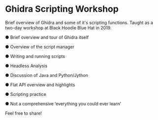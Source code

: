 # Ghidra Scripting Workshop

Brief overview of Ghidra and some of it's scripting functions. Taught as a two-day workshop at Black Hoodie Blue Hat in 2019.


● Brief overview and tour of Ghidra itself

● Overview of the script manager

● Writing and running scripts

● Headless Analysis

● Discussion of Java and Python/Jython

● Flat API overview and highlights

● Scripting practice

● Not a comprehensive ‘everything you could ever learn’


Feel free to share!
